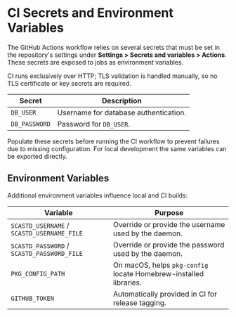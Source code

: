 # CI Secrets and Environment Variables

The GitHub Actions workflow relies on several secrets that must be set in
the repository's settings under **Settings > Secrets and variables >
Actions**. These secrets are exposed to jobs as environment variables.

CI runs exclusively over HTTP; TLS validation is handled manually, so no TLS certificate or key secrets are required.

| Secret | Description |
| ------ | ----------- |
| `DB_USER` | Username for database authentication. |
| `DB_PASSWORD` | Password for `DB_USER`. |

Populate these secrets before running the CI workflow to prevent failures
due to missing configuration.  For local development the same variables
can be exported directly.

## Environment Variables

Additional environment variables influence local and CI builds:

| Variable | Purpose |
| -------- | ------- |
| `SCASTD_USERNAME` / `SCASTD_USERNAME_FILE` | Override or provide the username used by the daemon. |
| `SCASTD_PASSWORD` / `SCASTD_PASSWORD_FILE` | Override or provide the password used by the daemon. |
| `PKG_CONFIG_PATH` | On macOS, helps `pkg-config` locate Homebrew-installed libraries. |
| `GITHUB_TOKEN` | Automatically provided in CI for release tagging. |
